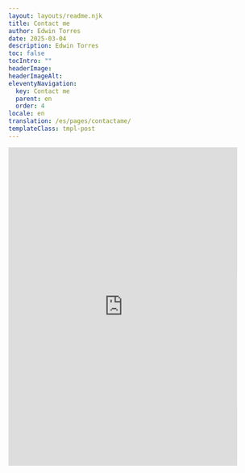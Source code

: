 ```yaml
---
layout: layouts/readme.njk
title: Contact me
author: Edwin Torres
date: 2025-03-04
description: Edwin Torres
toc: false
tocIntro: ""
headerImage: 
headerImageAlt: 
eleventyNavigation:
  key: Contact me
  parent: en
  order: 4
locale: en
translation: /es/pages/contactame/
templateClass: tmpl-post
---
```


<div style="width: 100%; display: flex; justify-content: center;">
    <div style="position: relative; width: 100%; max-width: 100%; overflow: hidden;">
        <iframe 
            src="https://docs.google.com/forms/d/e/1FAIpQLSeT-s0IjSxDQWTv0pSrow4M2grBdNjCVN-xunT6vhZ5x1nLyw/viewform?embedded=true"
            style="width: 100%; min-width: 100%; height: 700px; border: none; overflow: hidden; transform: scale(0.9); transform-origin: top left;">
        </iframe>
    </div>
</div>
